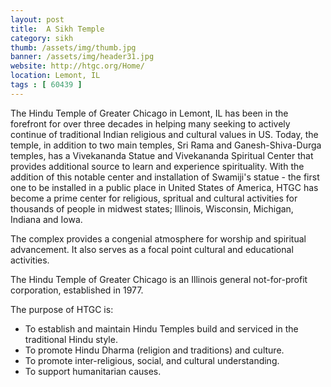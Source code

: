 ```yaml
---
layout: post
title: 	A Sikh Temple
category: sikh
thumb: /assets/img/thumb.jpg
banner: /assets/img/header31.jpg
website: http://htgc.org/Home/
location: Lemont, IL
tags : [ 60439 ]
---
```


The Hindu Temple of Greater Chicago in Lemont, IL has been in the forefront for over three decades in helping many seeking to actively continue of traditional Indian religious and cultural values in US. Today, the temple, in addition to two main temples, Sri Rama and Ganesh-Shiva-Durga temples, has a Vivekananda Statue and Vivekananda Spiritual Center that provides additional source to learn and experience spirituality. With the addition of this notable center and installation of Swamiji's statue - the first one to be installed in a public place in United States of America, HTGC has become a prime center for religious, spritual and cultural activities for thousands of people in midwest states; Illinois, Wisconsin, Michigan, Indiana and Iowa.


The complex provides a congenial atmosphere for worship and spiritual advancement. It also serves as a focal point cultural and educational activities.

The Hindu Temple of Greater Chicago is an Illinois general not-for-profit corporation, established in 1977.

The purpose of HTGC is:

- To establish and maintain Hindu Temples build and serviced in the traditional Hindu style.
- To promote Hindu Dharma (religion and traditions) and culture.
- To promote inter-religious, social, and cultural understanding.
- To support humanitarian causes.